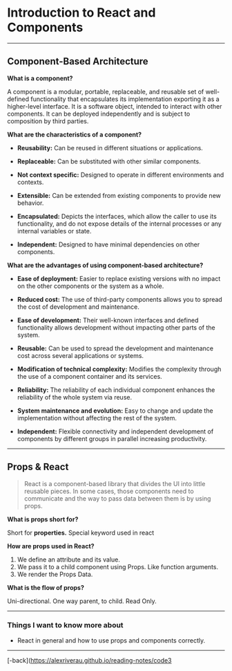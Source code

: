 # Introduction to React and Components

---

## Component-Based Architecture

**What is a component?**

  A component is a modular, portable, replaceable, and reusable set of well-defined functionality that encapsulates its implementation exporting it as a higher-level interface. It is a software object, intended to interact with other components. It can be deployed independently and is subject to composition by third parties.

**What are the characteristics of a component?**

* **Reusability:** Can be reused in different situations or applications.

* **Replaceable:** Can be substituted with other similar components.

* **Not context specific:** Designed to operate in different environments and contexts.

* **Extensible:** Can be extended from existing components to provide new behavior.

* **Encapsulated:** Depicts the interfaces, which allow the caller to use its functionality, and do not expose details of the internal processes or any internal variables or state.

* **Independent:** Designed to have minimal dependencies on other components.

**What are the advantages of using component-based architecture?**

* **Ease of deployment:** Easier to replace existing versions with no impact on the other components or the system as a whole.

* **Reduced cost:** The use of third-party components allows you to spread the cost of development and maintenance.

* **Ease of development:** Their well-known interfaces and defined functionality allows development without impacting other parts of the system.

* **Reusable:** Can be used to spread the development and maintenance cost across several applications or systems.

* **Modification of technical complexity:** Modifies the complexity through the use of a component container and its services.

* **Reliability:** The reliability of each individual component enhances the reliability of the whole system via reuse.

* **System maintenance and evolution:** Easy to change and update the implementation without affecting the rest of the system.

* **Independent:** Flexible connectivity and independent development of components by different groups in parallel increasing productivity.

---

## Props & React

> React is a component-based library that divides the UI into little reusable pieces. In some cases, those components need to communicate and the way to pass data between them is by using props.

**What is props short for?**

Short for **properties.** Special keyword used in react

**How are props used in React?**

1. We define an attribute and its value.
2. We pass it to a child component using Props. Like function arguments.
3. We render the Props Data.

**What is the flow of props?**

Uni-directional. One way parent, to child. Read Only.

---

### Things I want to know more about

* React in general and how to use props and components correctly.

---

[-back](<https://alexriverau.github.io/reading-notes/code3>
